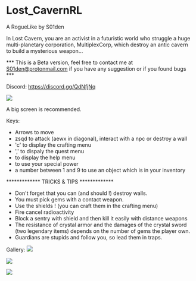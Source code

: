 # Lost_CavernRL
A RogueLike by S01den

In Lost Cavern, you are an activist in a futuristic world who struggle a huge multi-planetary corporation, MultiplexCorp, which destroy an antic cavern to build a mysterious weapon...

*** This is a Beta version, feel free to contact me at S01den@protonmail.com if you have any suggestion or if you found bugs ***

Discord: https://discord.gg/QdNfjNq

![](https://github.com/S01den/Lost_CavernRL/blob/master/images/imageTitle.png)

A big screen is recommended.

Keys: 
- Arrows to move
- zsqd to attack (aewx in diagonal), interact with a npc or destroy a wall
- 'c' to display the crafting menu
- ',' to dispaly the quest menu
- <ESC> to display the help menu
- <ENTER> to use your special power
- a number between 1 and 9 to use an object which is in your inventory

 ************* TRICKS & TIPS *************
- Don't forget that you can (and should !) destroy walls.
- You must pick gems with a contact weapon.
- Use the shields ! (you can craft them in the crafting menu)
- Fire cancel radioactivity
- Block a sentry with shield and then kill it easily with distance weapons
- The resistance of crystal armor and the damages of the crystal sword (two legendary items) depends on the number of gems the player own.
- Guardians are stupids and follow you, so lead them in traps.

Gallery:
![](https://github.com/S01den/Lost_CavernRL/blob/master/images/image1.png)

![](https://github.com/S01den/Lost_CavernRL/blob/master/images/image2.png)

![](https://github.com/S01den/Lost_CavernRL/blob/master/images/image3.png)
